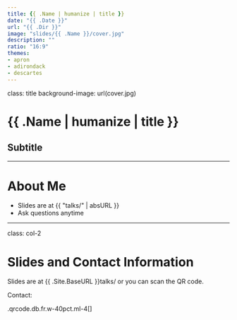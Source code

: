 ```yaml
---
title: {{ .Name | humanize | title }}
date: "{{ .Date }}"
url: "{{ .Dir }}"
image: "slides/{{ .Name }}/cover.jpg"
description: ""
ratio: "16:9"
themes:
- apron
- adirondack
- descartes
---
```

class: title
background-image: url(cover.jpg)

# {{ .Name | humanize | title }}
## Subtitle

---
# About Me

- Slides are at {{ "talks/" | absURL }}
- Ask questions anytime

---
class: col-2
# Slides and Contact Information

Slides are at {{ .Site.BaseURL }}talks/ or you can scan the QR code.

Contact:

.qrcode.db.fr.w-40pct.ml-4[]
